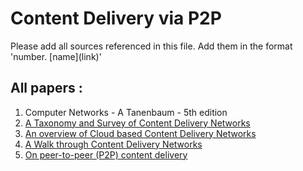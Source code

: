 # Content Delivery via P2P

Please add all sources referenced in this file.
Add them in the format 'number. [name]\(link\)'

## All papers :

1. Computer Networks - A Tanenbaum - 5th edition
2. [A Taxonomy and Survey of Content Delivery Networks](http://www.cloudbus.org/reports/CDN-Taxonomy.pdf)
3. [An overview of Cloud based Content Delivery Networks](http://sameekhan.seecs.nust.edu.pk/pub/W_K_2015_BC_HKWSWZ.pdf)
4. [A Walk through Content Delivery Networks](http://citeseerx.ist.psu.edu/viewdoc/download?doi=10.1.1.473.3533&rep=rep1&type=pdf)
5. [On peer-to-peer (P2P) content delivery](http://www.land.ufrj.br/~classes/coppe-redes-2008/biblio/P2P-content-delivery.pdf)
